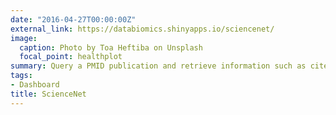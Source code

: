 ```yaml
---
date: "2016-04-27T00:00:00Z"
external_link: https://databiomics.shinyapps.io/sciencenet/
image:
  caption: Photo by Toa Heftiba on Unsplash
  focal_point: healthplot
summary: Query a PMID publication and retrieve information such as cites network, centrality measure by article...Project using API to the NCBI database.
tags:
- Dashboard
title: ScienceNet
---
```


